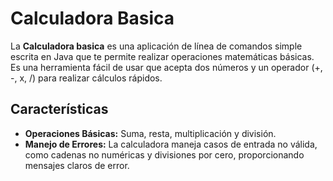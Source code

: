 # Calculadora Basica

La **Calculadora basica** es una aplicación de línea de comandos simple escrita en Java que te permite realizar operaciones matemáticas básicas. Es una herramienta fácil de usar que acepta dos números y un operador (+, -, x, /) para realizar cálculos rápidos.

## Características

- **Operaciones Básicas:** Suma, resta, multiplicación y división.
- **Manejo de Errores:** La calculadora maneja casos de entrada no válida, como cadenas no numéricas y divisiones por cero, proporcionando mensajes claros de error.


